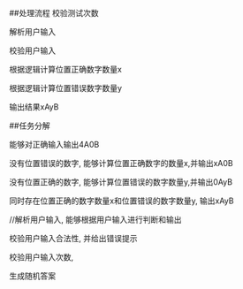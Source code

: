 ##处理流程
校验测试次数

解析用户输入

校验用户输入

根据逻辑计算位置正确数字数量x

根据逻辑计算位置错误数字数量y

输出结果xAyB


##任务分解

能够对正确输入输出4A0B

没有位置错误的数字, 能够计算位置正确数字的数量x,并输出xA0B

没有位置正确的数字, 能够计算位置错误的数字数量y,并输出0AyB

同时存在位置正确的数字数量x和位置错误的数字数量y, 输出xAyB

//解析用户输入, 能够根据用户输入进行判断和输出

校验用户输入合法性, 并给出错误提示

校验用户输入次数, 

生成随机答案
